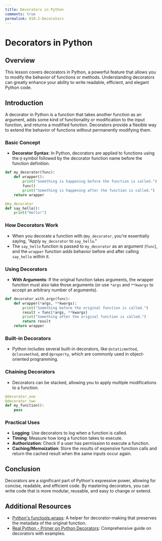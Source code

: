 ```yaml
---
title: Decorators in Python
comments: true
permalink: 010-2-Decorators
---
```


# Decorators in Python

## Overview
This lesson covers decorators in Python, a powerful feature that allows you to modify the behavior of functions or methods. Understanding decorators can greatly enhance your ability to write readable, efficient, and elegant Python code.

## Introduction

A decorator in Python is a function that takes another function as an argument, adds some kind of functionality or modification to the input function, and returns a modified function. Decorators provide a flexible way to extend the behavior of functions without permanently modifying them.

### Basic Concept

- **Decorator Syntax**: In Python, decorators are applied to functions using the `@` symbol followed by the decorator function name before the function definition.

```python
def my_decorator(func):
    def wrapper():
        print("Something is happening before the function is called.")
        func()
        print("Something is happening after the function is called.")
    return wrapper

@my_decorator
def say_hello():
    print("Hello!")
```

### How Decorators Work

- When you decorate a function with `@my_decorator`, you're essentially saying, "Apply `my_decorator` to `say_hello`."
- The `say_hello` function is passed to `my_decorator` as an argument (`func`), and the `wrapper` function adds behavior before and after calling `say_hello` within it.

### Using Decorators

- **With Arguments**: If the original function takes arguments, the wrapper function must also take those arguments (or use `*args` and `**kwargs` to accept an arbitrary number of arguments).

```python
def decorator_with_args(func):
    def wrapper(*args, **kwargs):
        print("Something before the original function is called.")
        result = func(*args, **kwargs)
        print("Something after the original function is called.")
        return result
    return wrapper
```

### Built-in Decorators

- Python includes several built-in decorators, like `@staticmethod`, `@classmethod`, and `@property`, which are commonly used in object-oriented programming.

### Chaining Decorators

- Decorators can be stacked, allowing you to apply multiple modifications to a function.

```python
@decorator_one
@decorator_two
def my_function():
    pass
```

### Practical Uses

- **Logging**: Use decorators to log when a function is called.
- **Timing**: Measure how long a function takes to execute.
- **Authorization**: Check if a user has permission to execute a function.
- **Caching/Memoization**: Store the results of expensive function calls and return the cached result when the same inputs occur again.

## Conclusion

Decorators are a significant part of Python's expressive power, allowing for concise, readable, and efficient code. By mastering decorators, you can write code that is more modular, reusable, and easy to change or extend.

## Additional Resources

- [Python's functools.wraps](https://docs.python.org/3/library/functools.html#functools.wraps): A helper for decorator-making that preserves the metadata of the original function.
- [Real Python - Primer on Python Decorators](https://realpython.com/primer-on-python-decorators/): Comprehensive guide on decorators with examples.
